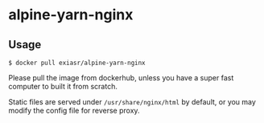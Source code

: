 # alpine-yarn-nginx

## Usage

`$ docker pull exiasr/alpine-yarn-nginx`

Please pull the image from dockerhub, unless you have a super fast computer to built it from scratch.


Static files are served under `/usr/share/nginx/html` by default, or you may modify the config file for reverse proxy.
